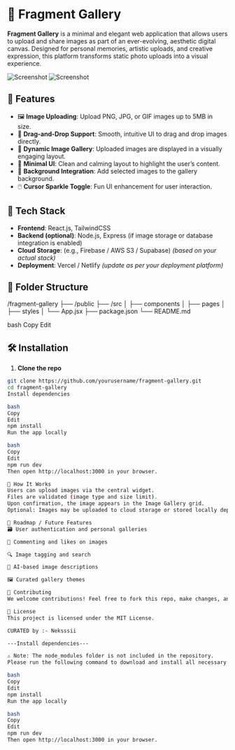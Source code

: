 # 📸 Fragment Gallery

**Fragment Gallery** is a minimal and elegant web application that allows users to upload and share images as part of an ever-evolving, aesthetic digital canvas. Designed for personal memories, artistic uploads, and creative expression, this platform transforms static photo uploads into a visual experience.

![Screenshot](./screenshots/screenshot-1.png)
![Screenshot](./screenshots/screenshot-2.png)

## 🌟 Features

- 🖼️ **Image Uploading**: Upload PNG, JPG, or GIF images up to 5MB in size.
- 🧲 **Drag-and-Drop Support**: Smooth, intuitive UI to drag and drop images directly.
- 🎨 **Dynamic Image Gallery**: Uploaded images are displayed in a visually engaging layout.
- 🧵 **Minimal UI**: Clean and calming layout to highlight the user’s content.
- 🌌 **Background Integration**: Add selected images to the gallery background.
- 🖱️ **Cursor Sparkle Toggle**: Fun UI enhancement for user interaction.

## 🚀 Tech Stack

- **Frontend**: React.js, TailwindCSS
- **Backend (optional)**: Node.js, Express (if image storage or database integration is enabled)
- **Cloud Storage**: (e.g., Firebase / AWS S3 / Supabase) *(based on your actual stack)*
- **Deployment**: Vercel / Netlify *(update as per your deployment platform)*

## 📂 Folder Structure

/fragment-gallery
├── /public
├── /src
│ ├── components
│ ├── pages
│ ├── styles
│ └── App.jsx
├── package.json
└── README.md

bash
Copy
Edit

## 🛠️ Installation

1. **Clone the repo**

```bash
git clone https://github.com/yourusername/fragment-gallery.git
cd fragment-gallery
Install dependencies

bash
Copy
Edit
npm install
Run the app locally

bash
Copy
Edit
npm run dev
Then open http://localhost:3000 in your browser.

🧠 How It Works
Users can upload images via the central widget.
Files are validated (image type and size limit).
Upon confirmation, the image appears in the Image Gallery grid.
Optional: Images may be uploaded to cloud storage or stored locally depending on your configuration.

🎯 Roadmap / Future Features
🗃️ User authentication and personal galleries

💬 Commenting and likes on images

🔍 Image tagging and search

🧠 AI-based image descriptions

🖼️ Curated gallery themes

🤝 Contributing
We welcome contributions! Feel free to fork this repo, make changes, and submit a pull request. For major changes, open an issue first to discuss what you’d like to improve.

🪪 License
This project is licensed under the MIT License.

CURATED by :- Neksssii

---Install dependencies---

⚠️ Note: The node_modules folder is not included in the repository.
Please run the following command to download and install all necessary packages:

bash
Copy
Edit
npm install
Run the app locally

bash
Copy
Edit
npm run dev
Then open http://localhost:3000 in your browser.

